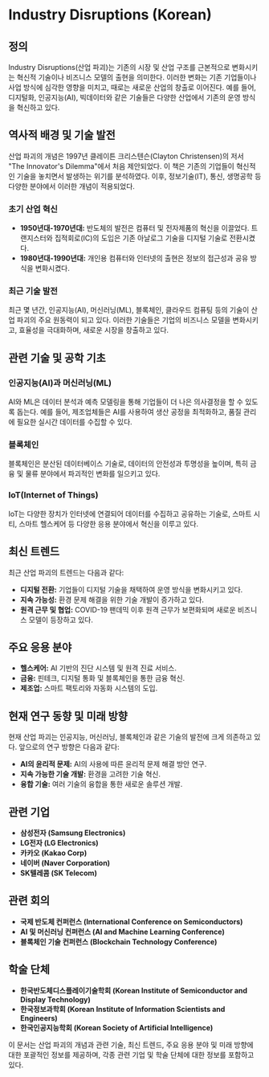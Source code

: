 # Industry Disruptions (Korean)

## 정의

Industry Disruptions(산업 파괴)는 기존의 시장 및 산업 구조를 근본적으로 변화시키는 혁신적 기술이나 비즈니스 모델의 출현을 의미한다. 이러한 변화는 기존 기업들이나 사업 방식에 심각한 영향을 미치고, 때로는 새로운 산업의 창출로 이어진다. 예를 들어, 디지털화, 인공지능(AI), 빅데이터와 같은 기술들은 다양한 산업에서 기존의 운영 방식을 혁신하고 있다.

## 역사적 배경 및 기술 발전

산업 파괴의 개념은 1997년 클레이튼 크리스텐슨(Clayton Christensen)의 저서 "The Innovator's Dilemma"에서 처음 제안되었다. 이 책은 기존의 기업들이 혁신적인 기술을 놓치면서 발생하는 위기를 분석하였다. 이후, 정보기술(IT), 통신, 생명공학 등 다양한 분야에서 이러한 개념이 적용되었다. 

### 초기 산업 혁신

- **1950년대-1970년대:** 반도체의 발전은 컴퓨터 및 전자제품의 혁신을 이끌었다. 트랜지스터와 집적회로(IC)의 도입은 기존 아날로그 기술을 디지털 기술로 전환시켰다.
- **1980년대-1990년대:** 개인용 컴퓨터와 인터넷의 출현은 정보의 접근성과 공유 방식을 변화시켰다.
  
### 최근 기술 발전

최근 몇 년간, 인공지능(AI), 머신러닝(ML), 블록체인, 클라우드 컴퓨팅 등의 기술이 산업 파괴의 주요 원동력이 되고 있다. 이러한 기술들은 기업의 비즈니스 모델을 변화시키고, 효율성을 극대화하며, 새로운 시장을 창출하고 있다.

## 관련 기술 및 공학 기초

### 인공지능(AI)과 머신러닝(ML)

AI와 ML은 데이터 분석과 예측 모델링을 통해 기업들이 더 나은 의사결정을 할 수 있도록 돕는다. 예를 들어, 제조업체들은 AI를 사용하여 생산 공정을 최적화하고, 품질 관리에 필요한 실시간 데이터를 수집할 수 있다.

### 블록체인

블록체인은 분산된 데이터베이스 기술로, 데이터의 안전성과 투명성을 높이며, 특히 금융 및 물류 분야에서 파괴적인 변화를 일으키고 있다.

### IoT(Internet of Things)

IoT는 다양한 장치가 인터넷에 연결되어 데이터를 수집하고 공유하는 기술로, 스마트 시티, 스마트 헬스케어 등 다양한 응용 분야에서 혁신을 이루고 있다.

## 최신 트렌드

최근 산업 파괴의 트렌드는 다음과 같다:

- **디지털 전환:** 기업들이 디지털 기술을 채택하여 운영 방식을 변화시키고 있다.
- **지속 가능성:** 환경 문제 해결을 위한 기술 개발이 증가하고 있다.
- **원격 근무 및 협업:** COVID-19 팬데믹 이후 원격 근무가 보편화되며 새로운 비즈니스 모델이 등장하고 있다.

## 주요 응용 분야

- **헬스케어:** AI 기반의 진단 시스템 및 원격 진료 서비스.
- **금융:** 핀테크, 디지털 통화 및 블록체인을 통한 금융 혁신.
- **제조업:** 스마트 팩토리와 자동화 시스템의 도입.

## 현재 연구 동향 및 미래 방향

현재 산업 파괴는 인공지능, 머신러닝, 블록체인과 같은 기술의 발전에 크게 의존하고 있다. 앞으로의 연구 방향은 다음과 같다:

- **AI의 윤리적 문제:** AI의 사용에 따른 윤리적 문제 해결 방안 연구.
- **지속 가능한 기술 개발:** 환경을 고려한 기술 혁신.
- **융합 기술:** 여러 기술의 융합을 통한 새로운 솔루션 개발.

## 관련 기업

- **삼성전자 (Samsung Electronics)**
- **LG전자 (LG Electronics)**
- **카카오 (Kakao Corp)**
- **네이버 (Naver Corporation)**
- **SK텔레콤 (SK Telecom)**

## 관련 회의

- **국제 반도체 컨퍼런스 (International Conference on Semiconductors)**
- **AI 및 머신러닝 컨퍼런스 (AI and Machine Learning Conference)**
- **블록체인 기술 컨퍼런스 (Blockchain Technology Conference)**

## 학술 단체

- **한국반도체디스플레이기술학회 (Korean Institute of Semiconductor and Display Technology)**
- **한국정보과학회 (Korean Institute of Information Scientists and Engineers)**
- **한국인공지능학회 (Korean Society of Artificial Intelligence)**

이 문서는 산업 파괴의 개념과 관련 기술, 최신 트렌드, 주요 응용 분야 및 미래 방향에 대한 포괄적인 정보를 제공하며, 각종 관련 기업 및 학술 단체에 대한 정보를 포함하고 있다.